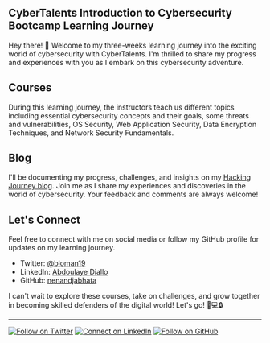 ## CyberTalents Introduction to Cybersecurity Bootcamp Learning Journey


Hey there! 👋 Welcome to my three-weeks learning journey into the exciting world of cybersecurity with CyberTalents. I'm thrilled to share my progress and experiences with you as I embark on this cybersecurity adventure.

## Courses

During this learning journey, the instructors teach us different topics including essential cybersecurity concepts and their goals, some threats and vulnerabilities, OS Security, Web Application Security, Data Encryption Techniques, and Network Security Fundamentals.


## Blog

I'll be documenting my progress, challenges, and insights on my [Hacking Journey blog](https://blackcybersec.xyz). Join me as I share my experiences and discoveries in the world of cybersecurity. Your feedback and comments are always welcome!

## Let's Connect

Feel free to connect with me on social media or follow my GitHub profile for updates on my learning journey.

- Twitter: [@bloman19](https://twitter.com/YourTwitterHandle)
- LinkedIn: [Abdoulaye Diallo](https://www.linkedin.com/in/bloman/)
- GitHub: [nenandjabhata](https://github.com/nenandjabhata)

I can't wait to explore these courses, take on challenges, and grow together in becoming skilled defenders of the digital world! Let's go! 🚀💻🔒

---

[![Follow on Twitter](https://img.shields.io/twitter/follow/YourTwitterHandle?style=social)](https://twitter.com/bloman19)
[![Connect on LinkedIn](https://img.shields.io/badge/Connect%20on-LinkedIn-blue)](https://www.linkedin.com/in/bloman/)
[![Follow on GitHub](https://img.shields.io/github/followers/your-username?style=social)](https://github.com/nenandjabhata)
